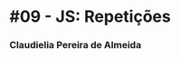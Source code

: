 # #09 - JS: Repetições

### Claudielia Pereira de Almeida 

[comment]: <> (Claudielia Pereira de Almeida)